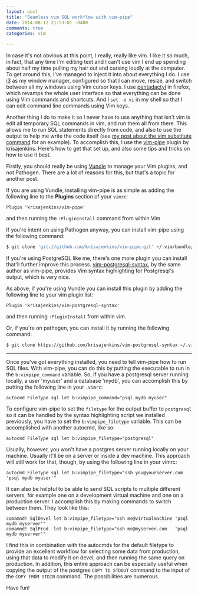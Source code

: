 ```yaml
---
layout: post
title: "Seamless vim SQL workflow with vim-pipe"
date: 2014-08-12 21:53:01 -0400
comments: true
categories: vim

---
```


In case it's not obvious at this point, I really, really like vim. I like it so
much, in fact, that any time I'm editing text and I can't use vim I end up
spending about half my time pulling my hair out and cursing loudly at the
computer. To get around this, I've managed to inject it into about everything I
do. I use [i3](http://i3wm.org/) as my window manager, configured so that I can
move, resize, and switch between all my windows using Vim cursor keys. I use
[pentadactyl](http://5digits.org/pentadactyl/) in firefox, which revamps the
whole user interface so that everything can be done using Vim commands and
shortcuts. And I `set -o vi` in my shell so that I can edit command line
commands using Vim keys.

Another thing I do to make it so I never have to use anything that isn't vim is
edit all temporary SQL commands in vim, and run them all from there. This allows
me to run SQL statements directly from code, and also to use the output to help
me write the code itself (see [my post about the vim substitute
command](http://blog.griffinsmith.me/post/2014/08/04/an-introduction-to-the-vim-substitute-command/)
for an example). To accomplish this, I use the
[vim-pipe](https://github.com/krisajenkins/vim-pipe) plugin by krisajenkins.
Here's how to get that set up, and also some tips and tricks on how to use it
best.

<!--more-->

Firstly, you should really be using
[Vundle](https://github.com/gmarik/vundle.vim) to manage your Vim plugins, and
not Pathogen. There are a lot of reasons for this, but that's a topic for
another post.

If you are using Vundle, installing vim-pipe is as simple as adding the
following line to the **Plugins** section of your `vimrc`:

```vim
Plugin 'krisajenkins/vim-pipe'
```

and then running the `:PluginInstall` command from within Vim


If you're intent on using Pathogen anyway, you can install vim-pipe using the
following command:

```bash
$ git clone 'git://github.com/krisajenkins/vim-pipe.git' ~/.vim/bundle/vim-pipe
```

If you're using PostgreSQL like me, there's one more plugin you can install
that'll further improve this process.
[vim-postgresql-syntax](https://github.com/krisajenkins/vim-postgresql-syntax),
by the same author as vim-pipe, provides Vim syntax highlighting for
Postgresql's output, which is very nice.

As above, if you're using Vundle you can install this plugin by adding the
following line to your vim plugin list:

```vim
Plugin 'krisajenkins/vim-postgresql-syntax'
```

and then running `:PluginInstall` from within vim.

Or, if you're on pathogen, you can install it by running the following command:

```bash
$ git clone https://github.com/krisajenkins/vim-postgresql-syntax ~/.vim/bundle/vim-postgresql-syntax
```

--------

Once you've got everything installed, you need to tell vim-pipe how to run SQL
files. With vim-pipe, you can do this by putting the executable to run in the
`b:vimpipe_command` variable. So, if you have a postgresql server running
locally, a user 'myuser' and a database 'mydb', you can accomplish this by
putting the following line in your `.vimrc`:

```vim
autocmd FileType sql let b:vimpipe_command="psql mydb myuser"
```

To configure vim-pipe to set the `filetype` for the output buffer to
`postgresql` so it can be handled by the syntax highlighting script we installed
previously, you have to set the `b:vimpipe_filetype` variable. This can be
accomplished with another autocmd, like so:

```vim
autocmd FileType sql let b:vimpipe_filetype="postgresql"
```

Usually, however, you won't have a postgres server running locally on your
machine. Usually it'll be on a server or inside a dev machine. This approach
will still work for that, though, by using the following line in your vimrc:

```vim
autocmd FileType sql let b:vimpipe_filetype="ssh you@yourserver.com 'psql mydb myuser'"
```

It can also be helpful to be able to send SQL scripts to multiple different
servers, for example one on a development virtual machine and one on a
production server. I accomplish this by making commands to switch between them.
They look like this:

```vim
comamnd! SqlDevel let b:vimpipe_filetype="ssh me@virtualmachine 'psql mydb myserver'"
comamnd! SqlProd  let b:vimpipe_filetype="ssh me@myserver.com   'psql mydb myserver'"
```

I find this in combination with the autocmds for the default filetype to provide
an excellent workflow for selecting some data from production, using that data
to modify it on devel, and then running the same query on production. In
addition, this entire approach can be especially useful when copying the output
of the postgres `COPY TO STDOUT` command to the input of the `COPY FROM STDIN`
command. The possibilities are numerous.

Have fun!
